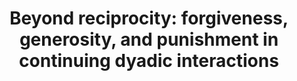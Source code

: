 ---
title: "Beyond reciprocity: forgiveness, generosity, and punishment in continuing dyadic interactions"
collection: publications
permalink: /publication/rumble_etal_2022.pdf
paperurl: '/files/Rumble et al. (2022).pdf'
link: 'https://doi.org/10.1155/2022/7259257'
citation: '*Rumble, A. C., Willcox, K., <u>Imada, H.</u>, & Yansen, D. (2022). Beyond reciprocity: forgiveness, generosity, and punishment in continuing dyadic interactions. <em>Journal of Theoretical Social Psychology</em>, 2022, e7259257. https://doi.org/10.1155/2022/7259257'
---